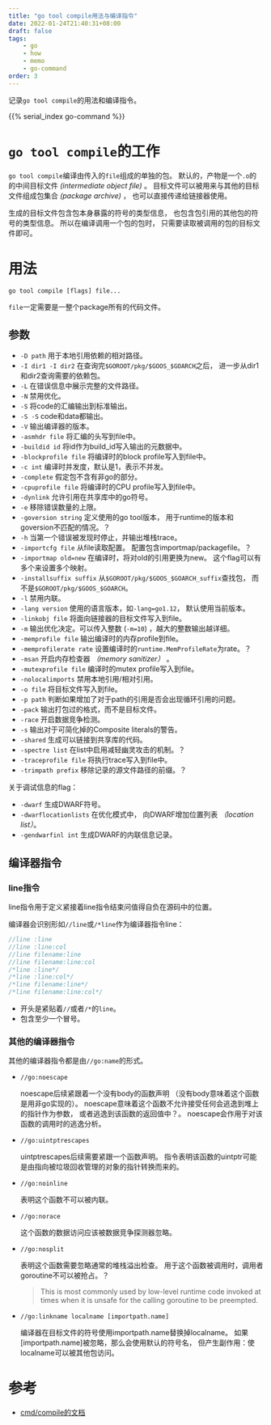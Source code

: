 ```yaml
---
title: "go tool compile用法与编译指令"
date: 2022-01-24T21:40:31+08:00
draft: false
tags:
    - go
    - how
    - memo
    - go-command
order: 3
---
```


记录`go tool compile`的用法和编译指令。

<!--more-->

{{% serial_index go-command %}}

# `go tool compile`的工作

`go tool compile`编译由传入的`file`组成的单独的包。
默认的，产物是一个`.o`的的中间目标文件 *(intermediate object file)* 。
目标文件可以被用来与其他的目标文件组成包集合 *(package archive)* ，
也可以直接传递给链接器使用。

生成的目标文件包含包本身暴露的符号的类型信息，
也包含包引用的其他包的符号的类型信息。
所以在编译调用一个包的包时，
只需要读取被调用的包的目标文件即可。

# 用法

```shell
go tool compile [flags] file...
```

`file`一定需要是一整个package所有的代码文件。

## 参数

- `-D path` 用于本地引用依赖的相对路径。
- `-I dir1 -I dir2` 在查询完`$GOROOT/pkg/$GOOS_$GOARCH`之后，
进一步从dir1和dir2查询需要的依赖包。
- `-L` 在错误信息中展示完整的文件路径。
- `-N` 禁用优化。
- `-S` 将code的汇编输出到标准输出。
- `-S -S` code和data都输出。
- `-V` 输出编译器的版本。
- `-asmhdr file` 将汇编的头写到file中。
- `-buildid id` 将id作为build_id写入输出的元数据中。
- `-blockprofile file` 将编译时的block profile写入到file中。
- `-c int` 编译时并发度，默认是1，表示不并发。
- `-complete` 假定包不含有非go的部分。
- `-cpuprofile file` 将编译时的CPU profile写入到file中。
- `-dynlink` 允许引用在共享库中的go符号。
- `-e` 移除错误数量的上限。
- `-goversion string` 定义使用的go tool版本，
用于runtime的版本和goversion不匹配的情况。？
- `-h` 当第一个错误被发现时停止，并输出堆栈trace。
- `-importcfg file` 从file读取配置。
配置包含importmap/packagefile。？
- `-importmap old=new` 在编译时，将对old的引用更换为new。
这个flag可以有多个来设置多个映射。
- `-installsuffix suffix` 从`$GOROOT/pkg/$GOOS_$GOARCH_suffix`查找包，
而不是`$GOROOT/pkg/$GOOS_$GOARCH`。
- `-l` 禁用内联。
- `-lang version` 使用的语言版本，如`-lang=go1.12`，
默认使用当前版本。
- `-linkobj file` 将面向链接器的目标文件写入到file。
- `-m` 输出优化决定。可以传入整数 (`-m=10`) ，越大的整数输出越详细。
- `-memprofile file` 输出编译时的内存profile到file。
- `-memprofilerate rate` 设置编译时的`runtime.MemProfileRate`为rate。？
- `-msan` 开启内存检查器 *（memory sanitizer）* 。
- `-mutexprofile file` 编译时的mutex profile写入到file。
- `-nolocalimports` 禁用本地引用/相对引用。
- `-o file` 将目标文件写入到file。
- `-p path` 判断如果增加了对于path的引用是否会出现循环引用的问题。
- `-pack` 输出打包过的格式，而不是目标文件。
- `-race` 开启数据竞争检测。
- `-s` 输出对于可简化掉的Composite literals的警告。
- `-shared` 生成可以链接到共享库的代码。
- `-spectre list` 在list中启用减轻幽灵攻击的机制。？
- `-traceprofile file` 将执行trace写入到file中。
- `-trimpath prefix` 移除记录的源文件路径的前缀。？

关于调试信息的flag：

- `-dwarf` 生成DWARF符号。
- `-dwarflocationlists` 在优化模式中，
向DWARF增加位置列表 *（location list）*。
- `-gendwarfinl int` 生成DWARF的内联信息记录。

## 编译器指令

### line指令

line指令用于定义紧接着line指令结束问值得自负在源码中的位置。

编译器会识别形如`//line`或`/*line`作为编译器指令line：

```go
//line :line
//line :line:col
//line filename:line
//line filename:line:col
/*line :line*/
/*line :line:col*/
/*line filename:line*/
/*line filename:line:col*/
```

- 开头是紧贴着`//`或者`/*`的`line`。
- 包含至少一个冒号。

### 其他的编译器指令

其他的编译器指令都是由`//go:name`的形式。

- `//go:noescape`

    noescape后续紧跟着一个没有body的函数声明
    （没有body意味着这个函数是用非go实现的）。
    noescape意味着这个函数不允许接受任何会逃逸到堆上的指针作为参数，
    或者逃逸到该函数的返回值中？。
    noescape会作用于对该函数的调用时的逃逸分析。

- `//go:uintptrescapes`

    uintptrescapes后续需要紧跟一个函数声明。
    指令表明该函数的uintptr可能是由指向被垃圾回收管理的对象的指针转换而来的。

- `//go:noinline`

    表明这个函数不可以被内联。

- `//go:norace`

    这个函数的数据访问应该被数据竞争探测器忽略。

- `//go:nosplit`

    表明这个函数需要忽略通常的堆栈溢出检查。
    用于这个函数被调用时，调用者goroutine不可以被抢占。？

    > This is most commonly used by low-level runtime code invoked 
    > at times when it is unsafe for the calling goroutine to be preempted.

- `//go:linkname localname [importpath.name]`

    编译器在目标文件的符号使用importpath.name替换掉localname。
    如果[importpath.name]被忽略，那么会使用默认的符号名，
    但产生副作用：使localname可以被其他包访问。



# 参考

- [cmd/compile的文档](https://pkg.go.dev/cmd/compile@go1.17.6)
